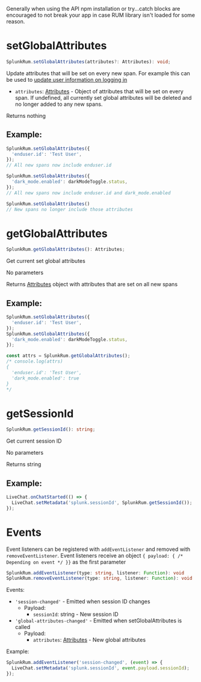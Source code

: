 Generally when using the API npm installation or try...catch blocks are encouraged to not break your app in case RUM library isn't loaded for some reason.

# setGlobalAttributes

```ts
SplunkRum.setGlobalAttributes(attributes?: Attributes): void;
```

Update attributes that will be set on every new span. For example this can be used to [update user information on logging in](./IdentifyingUsers.md#providing-it-after-initialisation-using-api)

* `attributes`: [Attributes](https://open-telemetry.github.io/opentelemetry-js-api/interfaces/attributes.html) - Object of attributes that will be set on every span. If undefined, all currently set global attributes will be deleted and no longer added to any new spans.

Returns nothing

## Example:

```js
SplunkRum.setGlobalAttributes({
  'enduser.id': 'Test User',
});
// All new spans now include enduser.id

SplunkRum.setGlobalAttributes({
  'dark_mode.enabled': darkModeToggle.status,
});
// All new spans now include enduser.id and dark_mode.enabled

SplunkRum.setGlobalAttributes()
// New spans no longer include those attributes
```

# getGlobalAttributes

```ts
SplunkRum.getGlobalAttributes(): Attributes;
```

Get current set global attributes

No parameters

Returns [Attributes](https://open-telemetry.github.io/opentelemetry-js-api/interfaces/attributes.html) object with attributes that are set on all new spans

## Example:

```js
SplunkRum.setGlobalAttributes({
  'enduser.id': 'Test User',
});
SplunkRum.setGlobalAttributes({
  'dark_mode.enabled': darkModeToggle.status,
});

const attrs = SplunkRum.getGlobalAttributes();
/* console.log(attrs)
{
  'enduser.id': 'Test User',
  'dark_mode.enabled': true
}
*/
```

# getSessionId

```ts
SplunkRum.getSessionId(): string;
```

Get current session ID

No parameters

Returns string

## Example:

```js
LiveChat.onChatStarted(() => {
  LiveChat.setMetadata('splunk.sessionId', SplunkRum.getSessionId());
});
```

# Events

Event listeners can be registered with `addEventListener` and removed with `removeEventListener`. Event listeners receive an object `{ payload: { /* Depending on event */ }}` as the first parameter

```ts
SplunkRum.addEventListener(type: string, listener: Function): void
SplunkRum.removeEventListener(type: string, listener: Function): void
```

Events:

* `'session-changed'` - Emitted when session ID changes
  * Payload:
    * `sessionId`: string - New session ID
* `'global-attributes-changed'` - Emitted when setGlobalAttributes is called
  * Payload:
    * `attributes`: [Attributes](https://open-telemetry.github.io/opentelemetry-js-api/interfaces/attributes.html) - New global attributes

Example:

```js
SplunkRum.addEventListener('session-changed', (event) => {
  LiveChat.setMetadata('splunk.sessionId', event.payload.sessionId);
});
```
